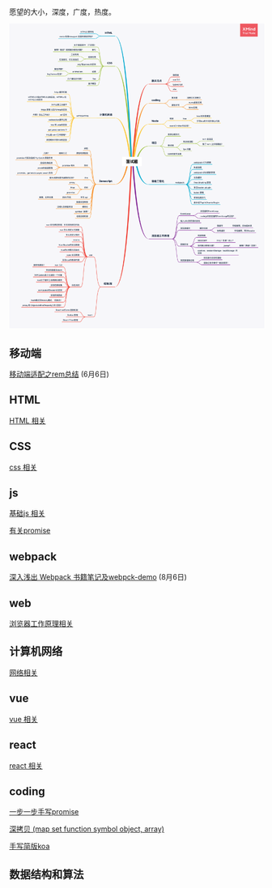 愿望的大小，深度，广度，热度。

![知识图谱](./baseNote/面试题.png)

## 移动端

[移动端适配之rem总结](./mobile/rem.md) (6月6日)

## HTML

[HTML 相关](./html)

## CSS

[css 相关](./css)

## js

[基础js 相关](./basic-js)

[有关promise](./promise)

## webpack

[深入浅出 Webpack 书籍笔记及webpck-demo](./webpack) (8月6日)

## web

[浏览器工作原理相关](./browser-works/browser.md)

## 计算机网络

[网络相关](./network)

## vue

[vue 相关](./vue/vue-note.md)

## react

[react 相关](./react)

## coding

[一步一步手写promise](.promise/promise-note.md)

[深拷贝 (map set function symbol object, array)](./coding/deepClone1.js)

[手写简版koa](./koa)

## 数据结构和算法


